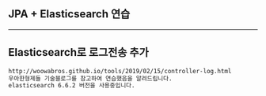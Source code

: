 ## JPA + Elasticsearch 연습
---

## Elasticsearch로 로그전송 추가
``` bash
http://woowabros.github.io/tools/2019/02/15/controller-log.html 
우아한형제들 기술블로그를 참고하여 연습했음을 알려드립니다.
elasticsearch 6.6.2 버전을 사용중입니다.
```
